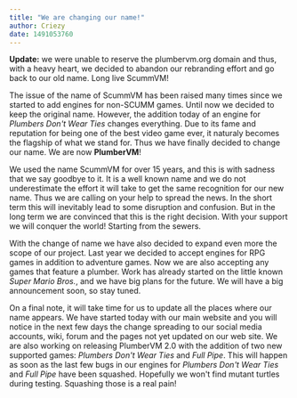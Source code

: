 ```yaml
---
title: "We are changing our name!"
author: Criezy
date: 1491053760
---
```


**Update:** we were unable to reserve the plumbervm.org domain and thus, with a heavy heart, we decided to abandon our rebranding effort and go back to our old name. Long live ScummVM!

The issue of the name of ScummVM has been raised many times since we started to add engines for non-SCUMM games. Until now we decided to keep the original name. However, the addition today of an engine for *Plumbers Don't Wear Ties* changes everything. Due to its fame and reputation for being one of the best video game ever, it naturaly becomes the flagship of what we stand for. Thus we have finally decided to change our name. We are now **PlumberVM**!

We used the name ScummVM for over 15 years, and this is with sadness that we say goodbye to it. It is a well known name and we do not underestimate the effort it will take to get the same recognition for our new name. Thus we are calling on your help to spread the news. In the short term this will inevitably lead to some disruption and confusion. But in the long term we are convinced that this is the right decision. With your support we will conquer the world! Starting from the sewers.

With the change of name we have also decided to expand even more the scope of our project. Last year we decided to accept engines for RPG games in addition to adventure games. Now we are also accepting any games that feature a plumber. Work has already started on the little known *Super Mario Bros.*, and we have big plans for the future. We will have a big announcement soon, so stay tuned.

On a final note, it will take time for us to update all the places where our name appears. We have started today with our main website and you will notice in the next few days the change spreading to our social media accounts, wiki, forum and the pages not yet updated on our web site. We are also working on releasing PlumberVM 2.0 with the addition of two new supported games: *Plumbers Don't Wear Ties* and *Full Pipe*. This will happen as soon as the last few bugs in our engines for *Plumbers Don't Wear Ties* and *Full Pipe* have been squashed. Hopefully we won't find mutant turtles during testing. Squashing those is a real pain!
